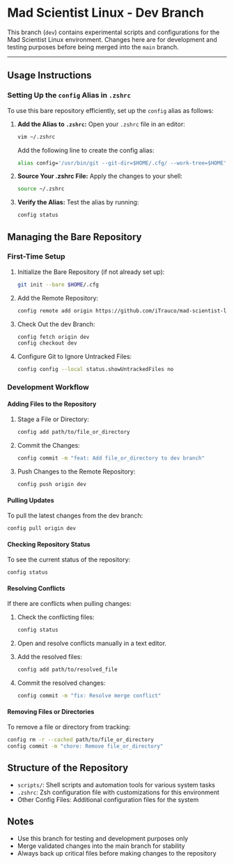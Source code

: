 # Mad Scientist Linux - Dev Branch

This branch (`dev`) contains experimental scripts and configurations for the Mad Scientist Linux environment. Changes here are for development and testing purposes before being merged into the `main` branch.

---

## Usage Instructions

### Setting Up the `config` Alias in `.zshrc`

To use this bare repository efficiently, set up the `config` alias as follows:

1. **Add the Alias to `.zshrc`:**
   Open your `.zshrc` file in an editor:
   ```bash
   vim ~/.zshrc
   ```
   Add the following line to create the config alias:
   ```bash
   alias config='/usr/bin/git --git-dir=$HOME/.cfg/ --work-tree=$HOME'
   ```

2. **Source Your .zshrc File:** Apply the changes to your shell:
   ```bash
   source ~/.zshrc
   ```

3. **Verify the Alias:** Test the alias by running:
   ```bash
   config status
   ```

## Managing the Bare Repository

### First-Time Setup

1. Initialize the Bare Repository (if not already set up):
   ```bash
   git init --bare $HOME/.cfg
   ```

2. Add the Remote Repository:
   ```bash
   config remote add origin https://github.com/iTrauco/mad-scientist-linux.git
   ```

3. Check Out the dev Branch:
   ```bash
   config fetch origin dev
   config checkout dev
   ```

4. Configure Git to Ignore Untracked Files:
   ```bash
   config config --local status.showUntrackedFiles no
   ```

### Development Workflow

#### Adding Files to the Repository

1. Stage a File or Directory:
   ```bash
   config add path/to/file_or_directory
   ```

2. Commit the Changes:
   ```bash
   config commit -m "feat: Add file_or_directory to dev branch"
   ```

3. Push Changes to the Remote Repository:
   ```bash
   config push origin dev
   ```

#### Pulling Updates

To pull the latest changes from the dev branch:
```bash
config pull origin dev
```

#### Checking Repository Status

To see the current status of the repository:
```bash
config status
```

#### Resolving Conflicts

If there are conflicts when pulling changes:

1. Check the conflicting files:
   ```bash
   config status
   ```

2. Open and resolve conflicts manually in a text editor.

3. Add the resolved files:
   ```bash
   config add path/to/resolved_file
   ```

4. Commit the resolved changes:
   ```bash
   config commit -m "fix: Resolve merge conflict"
   ```

#### Removing Files or Directories

To remove a file or directory from tracking:
```bash
config rm -r --cached path/to/file_or_directory
config commit -m "chore: Remove file_or_directory"
```

## Structure of the Repository

- `scripts/`: Shell scripts and automation tools for various system tasks
- `.zshrc`: Zsh configuration file with customizations for this environment
- Other Config Files: Additional configuration files for the system

## Notes

- Use this branch for testing and development purposes only
- Merge validated changes into the main branch for stability
- Always back up critical files before making changes to the repository
